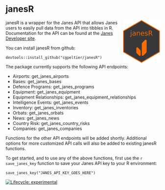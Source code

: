 # janesR
<img src=images/hex-janesR2.png align="right" alt="" width="120" />

janesR is a wrapper for the Janes API that allows Janes users to easily pull data from the API into tibbles in R. Documentation for the API can be found at the [Janes Developer site](https://developer.janes.com/). 

You can install janesR from github: 
```{r}
devtools::install_github("cgpeltier/janesR")
```

The package currently supports the following API endpoints:

* Airports: get_janes_airports
* Bases: get_janes_bases
* Defence Programs: get_janes_programs
* Equipment: get_janes_equipment
* Equipment Relationships: get_janes_equipment_relationships
* Intelligence Events: get_janes_events
* Inventory: get_janes_inventories
* Orbats: get_janes_orbats
* News: get_janes_news
* Country Risk: get_janes_country_risks 
* Companies: get_janes_companies

Functions for the other API endpoints will be added shortly. Additional options for more customized API calls will also be added to existing janesR functions.

To get started, and to use any of the above functions, first use the `r save_janes_key` function to save your Janes API key to your R environment:
```{r}
save_janes_key("JANES_API_KEY_GOES_HERE")
```

<!-- badges: start -->
  [![Lifecycle: experimental](https://img.shields.io/badge/lifecycle-experimental-orange.svg)](https://www.tidyverse.org/lifecycle/#experimental)
<!-- badges: end -->


